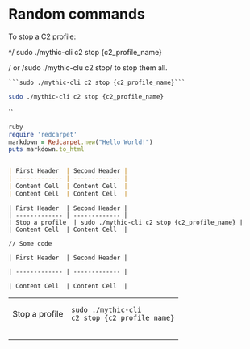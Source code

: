 # Random commands

To stop a C2 profile:

^/ sudo ./mythic-cli c2 stop {c2\_profile\_name}&#x20;

/ or /sudo ./mythic-clu c2 stop/ to stop them all.

` ```sudo ./mythic-cli c2 stop {c2_profile_name}``` `

```bash
sudo ./mythic-cli c2 stop {c2_profile_name}
```

``

```ruby
ruby
require 'redcarpet'
markdown = Redcarpet.new("Hello World!")
puts markdown.to_html
```

```
```

```markdown
| First Header  | Second Header |
| ------------- | ------------- |
| Content Cell  | Content Cell  |
| Content Cell  | Content Cell  |
```

```
| First Header  | Second Header |
| ------------- | ------------- |
| Stop a profile  | sudo ./mythic-cli c2 stop {c2_profile_name} |
| Content Cell  | Content Cell  |
```

```
// Some code
```

```
| First Header  | Second Header |
```

```
| ------------- | ------------- |
```

```
| Content Cell  | Content Cell  |
```

|                |                                                                                                              |
| -------------- | ------------------------------------------------------------------------------------------------------------ |
| Stop a profile | <pre class="language-bash"><code class="lang-bash">sudo ./mythic-cli c2 stop {c2_profile_name}
</code></pre> |
|                |                                                                                                              |
|                |                                                                                                              |
